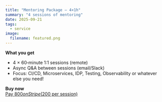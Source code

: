 ```yaml
---
title: "Mentoring Package — 4×1h"
summary: "4 sessions of mentoring"
date: 2025-09-21
tags:
  - service
image:
  filename: featured.png
---
```


**What you get**
- 4 × 60‑minute 1:1 sessions (remote)
- Async Q&A between sessions (email/Slack)
- Focus: CI/CD, Microservices, IDP, Testing, Observability or whatever else you need!

**Buy now**  
<a href="https://buy.stripe.com/7sY4gs2HG3aj9bhcyTdjO02" class="hb-btn hb-btn-primary text-base px-4 py-2">Pay $800 on Stripe ($200 per session)</a>
